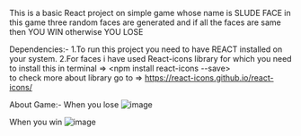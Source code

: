 This is a basic React project on simple game whose name is SLUDE FACE 
in this game three random faces are generated and if all the faces are same then YOU WIN otherwise YOU LOSE

Dependencies:-
1.To run this project you need to have REACT installed on your system.
2.For faces i have used React-icons library for which you need to install this in terminal  => <npm install react-icons --save>  
  to check more about library go to =>  https://react-icons.github.io/react-icons/ 

About Game:-
When you lose                                                                                                                                                                                ![image](https://github.com/ASPII-1/Sludge_Face/assets/127092718/d2ea3a0c-febc-489c-b5ac-24c11488796f)

When you win                                                                                                                                                                                 ![image](https://github.com/ASPII-1/Sludge_Face/assets/127092718/439711b8-5ec8-4d85-92c7-6bce72638c3f)



